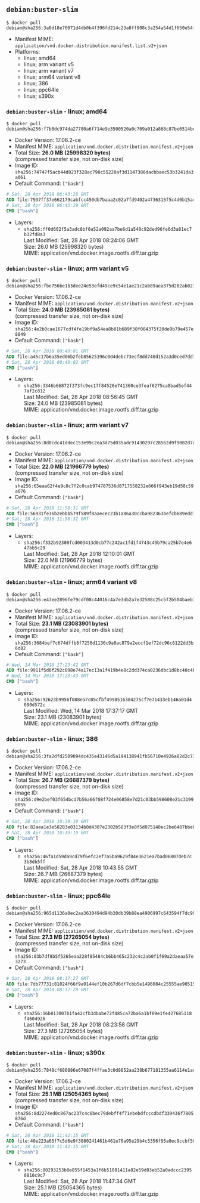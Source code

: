 ## `debian:buster-slim`

```console
$ docker pull debian@sha256:3a0d18e70071d4db0b4f396fd214c23a8ff908c3a254a54d1f650e54f012d8bf
```

-	Manifest MIME: `application/vnd.docker.distribution.manifest.list.v2+json`
-	Platforms:
	-	linux; amd64
	-	linux; arm variant v5
	-	linux; arm variant v7
	-	linux; arm64 variant v8
	-	linux; 386
	-	linux; ppc64le
	-	linux; s390x

### `debian:buster-slim` - linux; amd64

```console
$ docker pull debian@sha256:f7b0dc974da27780a6f714e9e3500520a0c709a012a868c87be6514be12006b2
```

-	Docker Version: 17.06.2-ce
-	Manifest MIME: `application/vnd.docker.distribution.manifest.v2+json`
-	Total Size: **26.0 MB (25998320 bytes)**  
	(compressed transfer size, not on-disk size)
-	Image ID: `sha256:74747f5acb44d823f328ac798c55220af3d1147386dacbbaec53b3241da3a061`
-	Default Command: `["bash"]`

```dockerfile
# Sat, 28 Apr 2018 06:43:28 GMT
ADD file:7937ff37e662179cabfcc450db7baaa2c02a7fd9402a4736315f5c4d0b15a4b8 in / 
# Sat, 28 Apr 2018 06:43:29 GMT
CMD ["bash"]
```

-	Layers:
	-	`sha256:ff0d602f5a3adc8bf0a52a092aa7be6d1a540c92ded96fe6d3a81ec7b32fd8a3`  
		Last Modified: Sat, 28 Apr 2018 08:24:06 GMT  
		Size: 26.0 MB (25998320 bytes)  
		MIME: application/vnd.docker.image.rootfs.diff.tar.gzip

### `debian:buster-slim` - linux; arm variant v5

```console
$ docker pull debian@sha256:fbe756be1b3dee24e53efd49ce9c54e1ae21c2ab89aea375d202ab027ec6d697
```

-	Docker Version: 17.06.2-ce
-	Manifest MIME: `application/vnd.docker.distribution.manifest.v2+json`
-	Total Size: **24.0 MB (23985081 bytes)**  
	(compressed transfer size, not on-disk size)
-	Image ID: `sha256:4e2b0cae1677cdf4fe19bf9a54ea8b81b689f38f084375f20de9b79e457e8849`
-	Default Command: `["bash"]`

```dockerfile
# Sat, 28 Apr 2018 08:49:01 GMT
ADD file:a45c17b6a35ed06b2feb85625396c0d4debc73ecf8dd740d152a3d0ced7dd738 in / 
# Sat, 28 Apr 2018 08:49:02 GMT
CMD ["bash"]
```

-	Layers:
	-	`sha256:3346b66872f373fc9ec17f84526e741360ce3feaf6275ca8bad5ef447af2c812`  
		Last Modified: Sat, 28 Apr 2018 08:56:45 GMT  
		Size: 24.0 MB (23985081 bytes)  
		MIME: application/vnd.docker.image.rootfs.diff.tar.gzip

### `debian:buster-slim` - linux; arm variant v7

```console
$ docker pull debian@sha256:8d0cdc41ddec153e99c2ea3d75d035adc91430297c28562d9f9002d7a0244f71
```

-	Docker Version: 17.06.2-ce
-	Manifest MIME: `application/vnd.docker.distribution.manifest.v2+json`
-	Total Size: **22.0 MB (21966779 bytes)**  
	(compressed transfer size, not on-disk size)
-	Image ID: `sha256:65eaa62f4e9c8c7f2c0cab974787536d8717558232e666f943eb19d58c59a076`
-	Default Command: `["bash"]`

```dockerfile
# Sat, 28 Apr 2018 11:58:31 GMT
ADD file:56931fe36b2ebbb579f589f8aaecec23b1a86a30ccba982363befcb689edd138 in / 
# Sat, 28 Apr 2018 11:58:32 GMT
CMD ["bash"]
```

-	Layers:
	-	`sha256:f332b92300fcd003413d0cb77c242ac1fd1f4743c49b79ca25b7e4e647bb5c29`  
		Last Modified: Sat, 28 Apr 2018 12:10:01 GMT  
		Size: 22.0 MB (21966779 bytes)  
		MIME: application/vnd.docker.image.rootfs.diff.tar.gzip

### `debian:buster-slim` - linux; arm64 variant v8

```console
$ docker pull debian@sha256:e43ee2896fe79cdf08c44016c4a7e3db2a7e32588c25c5f2b504baeb75c6c4ca
```

-	Docker Version: 17.06.2-ce
-	Manifest MIME: `application/vnd.docker.distribution.manifest.v2+json`
-	Total Size: **23.1 MB (23083901 bytes)**  
	(compressed transfer size, not on-disk size)
-	Image ID: `sha256:3684bef7c674dffb8f7256d1136c9a0ac879a2eccf1ef72dc96c6122dd3b6d82`
-	Default Command: `["bash"]`

```dockerfile
# Wed, 14 Mar 2018 17:23:42 GMT
ADD file:9911f5d6f292c098e74a17ec13a1f419b4e8c2dd374ca0236dbc1d8bc40c4b50 in / 
# Wed, 14 Mar 2018 17:23:43 GMT
CMD ["bash"]
```

-	Layers:
	-	`sha256:92623b9956f088ea7c05cfbf4998516384275cf7e71433eb146a01d4090d572c`  
		Last Modified: Wed, 14 Mar 2018 17:37:17 GMT  
		Size: 23.1 MB (23083901 bytes)  
		MIME: application/vnd.docker.image.rootfs.diff.tar.gzip

### `debian:buster-slim` - linux; 386

```console
$ docker pull debian@sha256:3fa2dfd2509094dc435e43146d5a194138941fb56710e4926a82d2c73a37c16a
```

-	Docker Version: 17.06.2-ce
-	Manifest MIME: `application/vnd.docker.distribution.manifest.v2+json`
-	Total Size: **26.7 MB (26687379 bytes)**  
	(compressed transfer size, not on-disk size)
-	Image ID: `sha256:d9e2bef03f654bcd7b56a66f08f724e06858e7d21c03bb598608e21c31998055`
-	Default Command: `["bash"]`

```dockerfile
# Sat, 28 Apr 2018 10:39:19 GMT
ADD file:82aea1e3e58283e03134b0d4307e2302b583f3e8f5d075148ec2be6487bbe86e in / 
# Sat, 28 Apr 2018 10:39:19 GMT
CMD ["bash"]
```

-	Layers:
	-	`sha256:46fa1d59da9cd79f6efc2ef7a5ba9629f84e3621ea7bad06807deb7c3b8db5ff`  
		Last Modified: Sat, 28 Apr 2018 10:43:55 GMT  
		Size: 26.7 MB (26687379 bytes)  
		MIME: application/vnd.docker.image.rootfs.diff.tar.gzip

### `debian:buster-slim` - linux; ppc64le

```console
$ docker pull debian@sha256:965d1136a0ec2aa3630494d94b30db39b88ea4906997c643594f7dc999b559b5
```

-	Docker Version: 17.06.2-ce
-	Manifest MIME: `application/vnd.docker.distribution.manifest.v2+json`
-	Total Size: **27.3 MB (27265054 bytes)**  
	(compressed transfer size, not on-disk size)
-	Image ID: `sha256:03b7df8b5f5265eaa228f85484cb6bb465c232c4c2ab0f1f69a2daeaa57e3273`
-	Default Command: `["bash"]`

```dockerfile
# Sat, 28 Apr 2018 08:17:27 GMT
ADD file:7db77731c81024f66f9a9144ef10b267d6df7cbb5e1496084c25555ae9051597 in / 
# Sat, 28 Apr 2018 08:17:28 GMT
CMD ["bash"]
```

-	Layers:
	-	`sha256:16b813007b1fa42cfb3dbabe72f485ca72ba6a1bf09e1fe427685118f4604926`  
		Last Modified: Sat, 28 Apr 2018 08:23:58 GMT  
		Size: 27.3 MB (27265054 bytes)  
		MIME: application/vnd.docker.image.rootfs.diff.tar.gzip

### `debian:buster-slim` - linux; s390x

```console
$ docker pull debian@sha256:7848cf680886e67087f4ffae3c0d8852aa238b677181355aa6114e1ad08f638a
```

-	Docker Version: 17.06.2-ce
-	Manifest MIME: `application/vnd.docker.distribution.manifest.v2+json`
-	Total Size: **25.1 MB (25054365 bytes)**  
	(compressed transfer size, not on-disk size)
-	Image ID: `sha256:8d2274ed0c867ac237c4c6bec79debff4f71ebebdfcccdbdf339436f7805876d`
-	Default Command: `["bash"]`

```dockerfile
# Sat, 28 Apr 2018 11:42:15 GMT
ADD file:40e223a05f7c5d6e9f3880241461b461e70a95e29b4c5356f95a8ec9ccbf508a in / 
# Sat, 28 Apr 2018 11:42:15 GMT
CMD ["bash"]
```

-	Layers:
	-	`sha256:80293253b0e855f1453a1f6b51081411a82e59d03eb52a0adccc23950810c9c7`  
		Last Modified: Sat, 28 Apr 2018 11:47:34 GMT  
		Size: 25.1 MB (25054365 bytes)  
		MIME: application/vnd.docker.image.rootfs.diff.tar.gzip
